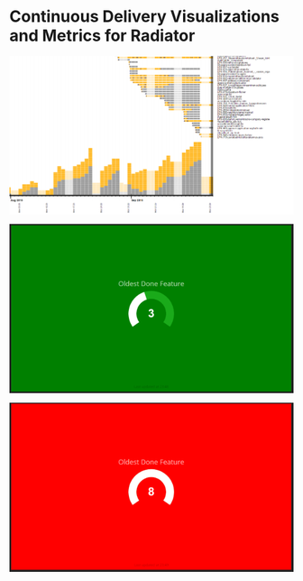 # Continuous Delivery Visualizations and Metrics for Radiator

![Status](/img/status.png)


![Oldest Done Feature Ok](/img/odfpe.png)


![Oldest Done Feature Fail](/img/odfpe2.png)


